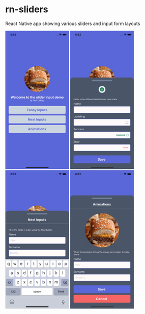 # rn-sliders
React Native app showing various sliders and input form layouts

<div>
  <img width="200" alt="home" src="https://raw.githubusercontent.com/paul-cobley/rn-sliders/master/screenshots/home.png">
  <img width="200" alt="home" src="https://raw.githubusercontent.com/paul-cobley/rn-sliders/master/screenshots/fancy.png">
  <img width="200" alt="home" src="https://raw.githubusercontent.com/paul-cobley/rn-sliders/master/screenshots/next.png">
  <img width="200" alt="home" src="https://raw.githubusercontent.com/paul-cobley/rn-sliders/master/screenshots/animations.png">
</div>
